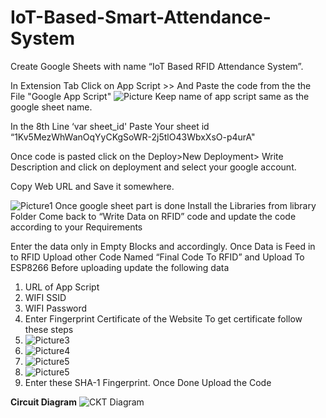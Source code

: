 # IoT-Based-Smart-Attendance-System
Create Google Sheets with name “IoT Based RFID Attendance System”.

In Extension Tab Click on App Script >> And Paste the code from the the File "Google App Script"
![Picture](https://github.com/bauskaraneesh/IoT-Based-Smart-Attendance-System/assets/132990280/a0dfed4d-23fc-40f0-9413-8dfcf3531dee)
Keep name of app script same as the google sheet name.

In the 8th Line ‘var sheet_id' Paste Your sheet id “1Kv5MezWhWanOqYyCKgSoWR-2j5tlO43WbxXsO-p4urA"

Once code is pasted click on the Deploy>New Deployment> Write Description and click on deployment and select your google account.

Copy Web URL and Save it somewhere.

![Picture1](https://github.com/bauskaraneesh/IoT-Based-Smart-Attendance-System/assets/132990280/9419e06a-6189-4a78-a9fd-f4b1022cfb52)
Once google sheet part is done 
Install the Libraries from library Folder 
Come back to “Write Data on RFID” code and update the code according to your Requirements 

Enter the data only in Empty Blocks and accordingly. 
Once Data is Feed in to RFID
Upload other Code Named “Final Code To RFID” and Upload To ESP8266 
Before uploading update the following data
1.	URL of App Script
2.	WIFI SSID
3.	WIFI Password 
4.	Enter Fingerprint Certificate of the Website
To get certificate follow these steps
1. ![Picture3](https://github.com/bauskaraneesh/IoT-Based-Smart-Attendance-System/assets/132990280/777bb140-e0e7-4b9a-a1c8-352035d0bb4c)
2. ![Picture4](https://github.com/bauskaraneesh/IoT-Based-Smart-Attendance-System/assets/132990280/056ef1d7-0c45-457e-8728-b9d323cba87b)
3. ![Picture5](https://github.com/bauskaraneesh/IoT-Based-Smart-Attendance-System/assets/132990280/1d76eba2-fe72-4f19-9b0a-8f51d329816f)
4. ![Picture5](https://github.com/bauskaraneesh/IoT-Based-Smart-Attendance-System/assets/132990280/66e92c31-bb63-4db6-8189-b900ac22b6f3)
5. Enter these SHA-1 Fingerprint.
Once Done Upload the Code

**Circuit Diagram**
![CKT Diagram](https://github.com/bauskaraneesh/IoT-Based-Smart-Attendance-System/assets/132990280/98bc2e84-be38-404c-9d81-9eaf0a101c73)
